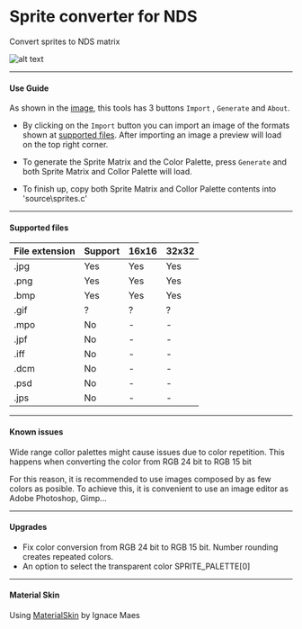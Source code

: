 Sprite converter for NDS
===

Convert sprites to NDS matrix


![alt text](https://raw.githubusercontent.com/Asiern/SpriteNDS/master/SpriteNDS.png)

---

#### Use Guide

As shown in the [image](https://github.com/Asiern/SpriteNDS#sprite-converter-for-nds), this tools has 3 buttons `Import` , `Generate` and `About`.

- By clicking on the `Import` button you can import an image of the formats shown at [supported files](https://github.com/Asiern/SpriteNDS#supported-files). After importing an image a preview will load on the top right corner.

- To generate the Sprite Matrix and the Color Palette, press `Generate` and both Sprite Matrix and Collor Palette will load.

- To finish up, copy both Sprite Matrix and Collor Palette contents into 'source\sprites.c'

---

#### Supported files

| File extension | Support | 16x16 | 32x32 |
|----------------|---------|-------|-------|
| .jpg           | Yes     | Yes   | Yes   |
| .png           | Yes     | Yes   | Yes   |
| .bmp           | Yes     | Yes   | Yes   |
| .gif           |   ?     |   ?   |   ?   |
| .mpo           | No      |   -   |   -   |
| .jpf           | No      |   -   |   -   |
| .iff           | No      |   -   |   -   |
| .dcm           | No      |   -   |   -   |
| .psd           | No      |   -   |   -   |
| .jps           | No      |   -   |   -   |


---

#### Known issues

Wide range collor palettes might cause issues due to color repetition. This happens when converting the color from RGB 24 bit to RGB 15 bit

For this reason, it is recommended to use images composed by as few colors as posible.
To achieve this, it is convenient to use an image editor as Adobe Photoshop, Gimp...

---

#### Upgrades

- Fix color conversion from RGB 24 bit to RGB 15 bit. Number rounding creates repeated colors.
- An option to select the transparent color SPRITE_PALETTE[0]

---

#### Material Skin

Using [MaterialSkin](https://github.com/IgnaceMaes/MaterialSkin) by Ignace Maes


